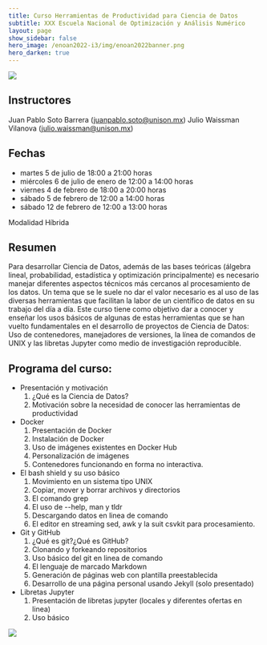 ```yaml
---
title: Curso Herramientas de Productividad para Ciencia de Datos
subtitle: XXX Escuela Nacional de Optimización y Análisis Numérico
layout: page
show_sidebar: false
hero_image: /enoan2022-i3/img/enoan2022banner.png
hero_darken: true
---
```


![](https://mcd.unison.mx/wp-content/themes/awaken/img/logo_mcd.png)

## Instructores

Juan Pablo Soto Barrera (juanpablo.soto@unison.mx)
Julio Waissman Vilanova (julio.waissman@unison.mx)

## Fechas

- martes 5 de julio de 18:00 a 21:00 horas
- miércoles 6 de julio de enero de 12:00 a 14:00 horas
- viernes 4 de febrero de 18:00 a 20:00 horas
- sábado 5 de febrero de 12:00 a 14:00 horas
- sábado 12 de febrero de 12:00 a 13:00 horas

Modalidad Híbrida

## Resumen

Para desarrollar Ciencia de Datos, además de las bases teóricas (álgebra lineal, probabilidad, estadística y optimización principalmente) es necesario manejar diferentes aspectos técnicos más cercanos al procesamiento de los datos. Un tema que se le suele no dar el valor necesario es al uso de las diversas herramientas que facilitan la labor de un científico de datos en su trabajo del día a día. Este curso tiene como objetivo dar a conocer y enseñar los usos básicos de algunas de estas herramientas que se han vuelto fundamentales en el desarrollo de proyectos de Ciencia de Datos: Uso de contenedores, manejadores de versiones, la línea de comandos de UNIX y las libretas Jupyter como medio de investigación reproducible.

## Programa del curso:

- Presentación y motivación
  1. ¿Qué es la Ciencia de Datos?
  2. Motivación sobre la necesidad de conocer las herramientas de productividad
- Docker
  1. Presentación de Docker
  2. Instalación de Docker
  3. Uso de imágenes existentes en Docker Hub
  4. Personalización de imágenes
  5. Contenedores funcionando en forma no interactiva.
- El bash shield y su uso básico
  1. Movimiento en un sistema tipo UNIX
  2. Copiar, mover y borrar archivos y directorios
  3. El comando grep
  4. El uso de --help, man y tldr
  5. Descargando datos en linea de comando
  6. El editor en streaming sed, awk y la suit csvkit para procesamiento.
- Git y GitHub
  1. ¿Qué es git?¿Qué es GitHub?
  2. Clonando y forkeando repositorios
  3. Uso básico del git en linea de comando
  4. El lenguaje de marcado Markdown
  5. Generación de páginas web con plantilla preestablecida
  6. Desarrollo de una página personal usando Jekyll (solo presentado)
- Libretas Jupyter
  1. Presentación de libretas jupyter (locales y diferentes ofertas en linea)
  2. Uso básico

![](https://enoan2022.eventos.cimat.mx/sites/enoan2022/files/logos-enoan2022-1.png)


